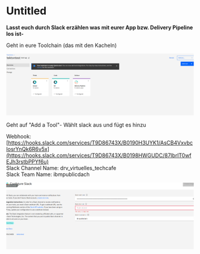 # Untitled

**Lasst euch durch Slack erzählen was mit eurer App bzw. Delivery Pipeline los ist-** 

Geht in eure Toolchain \(das mit den Kacheln\)

![](../../../.gitbook/assets/image%20%2864%29.png)

Geht auf "Add a Tool"- Wählt slack aus und fügt es hinzu

Webhook: [https://hooks.slack.com/services/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](https://hooks.slack.com/services/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)  
Slack Channel Name: drv\_virtuelles\_techcafe  
Slack Team Name: ibmpublicdach

![](../../../.gitbook/assets/image%20%2865%29.png)


